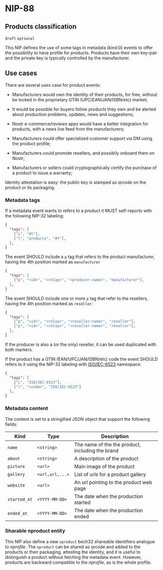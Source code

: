 NIP-88
======

Products classification
--------------------------

`draft` `optional`

This NIP defines the use of some tags in metadata (kind:0) events to offer the possibility to have profile for products. Products have their own key-pair and the private key is typically controlled by the manufacturer.

## Use cases

There are several uses case for product events:

- Manufacturers would own the identity of their products, for free, without be locked in the proprietary GTIN (UPC/EAN/JAN/ISBN/etc) market;

- It would be possible for buyers follow products they own and be alerted about production problems, updates, news and suggestions;

- Nostr e-commerce/reviews apps would have a better integration for products, with a news live feed from the manufacturers;

- Manufacturers could offer specialized customer support via DM using the product profile;

- Manufacturers could promote resellers, and possibily onboard them on Nostr;

- Manufacturers or sellers could cryptographically certify the purchase of a product to issue a warranty;

Identity attestation is easy: the public key is stamped as qrcode on the product or its packaging.

### Metadata tags

If a metadata event wants to refers to a product it MUST self-reports with the following NIP-32 labeling:

```json
{
  "tags": [
    ["L", "#t"],
    ["l", "products", "#t"],
  ],
}
```

The event SHOULD include a `p` tag that refers to the product manufacturer, having the 4th position marked as `manufacturer`

```json
{
  "tags": [
    ["p", "<id>", "<relay>", "<producer-name>", "manufacturer"],
  ],
}
```

The event SHOULD include one or more `p` tag that refer to the resellers, having the 4th position marked as `reseller`:

```json
{
  "tags": [
    ["p", "<id>", "<relay>", "<reseller-name>", "reseller"],
    ["p", "<id>", "<relay>", "<reseller-name>", "reseller"],
  ],
}
```
If the producer is also a (or the only) reseller, it can be used duplicated with both markers.

If the product has a GTIN (EAN/UPC/JAN/ISBN/etc) code the event SHOULD refers to it using the NIP-32 labeling with [ISO/IEC-6523](https://en.wikipedia.org/wiki/ISO/IEC_6523) namespace:

```json
{
  "tags": [
    ["L", "ISO/IEC-6523"],
    ["l", "<code>", "ISO/IEC-6523"]
  ],
}
```

### Metadata content

The content is set to a stringified JSON object that support the following fields:

| Kind         | Type           | Description
| ---          | ---            | -----------------------------------------------------
| `name`       | `<string>`     | The name of the the product, including the brand
| `about`      | `<string>`     | A description of the product
| `picture`    | `<url>`        | Main image of the product
| `gallery`    | `<url,url,...>`| List of urls for a product gallery
| `website`    | `<url>`        | An url pointing to the product web page
| `started_at` | `<YYYY-MM-DD>` | The date when the production started
| `ended_at`   | `<YYYY-MM-DD>` | The date when the production ended

### Sharable nproduct entity

This NIP also define a new `nproduct` bech32 shareable identifiers analogue to _nprofile_. The `nproduct` can be shared as qrcode and added to the products or their packaging, attesting the identity, and it is useful to distinguish a product without fetching the metadata event. However, products are backward compatible to the _nprofile_, as is the whole profile.